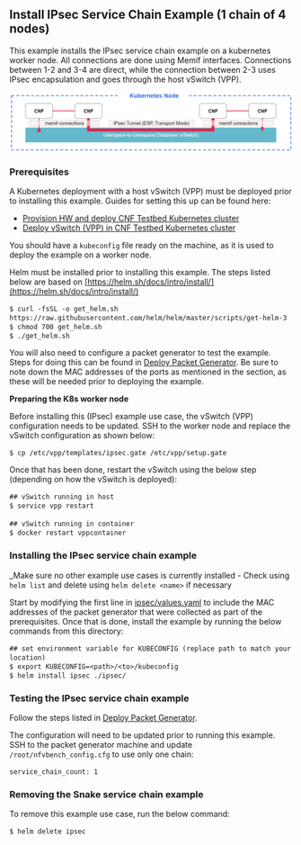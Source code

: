 ## Install IPsec Service Chain Example (1 chain of 4 nodes)

This example installs the IPsec service chain example on a kubernetes worker node. All connections are done using Memif interfaces. Connections between 1-2 and 3-4 are direct, while the connection between 2-3 uses IPsec encapsulation and goes through the host vSwitch (VPP).

![Example IPsec service chain](ipsec.png)

### Prerequisites
A Kubernetes deployment with a host vSwitch (VPP) must be deployed prior to installing this example. Guides for setting this up can be found here:
* [Provision HW and deploy CNF Testbed Kubernetes cluster](/docs/Deploy_cnf_testbed_k8s.md)
* [Deploy vSwitch (VPP) in CNF Testbed Kubernetes cluster](/docs/Deploy_vswitch_cnf_testbed.md)

You should have a `kubeconfig` file ready on the machine, as it is used to deploy the example on a worker node.

Helm must be installed prior to installing this example. The steps listed below are based on [https://helm.sh/docs/intro/install/](https://helm.sh/docs/intro/install/)
```
$ curl -fsSL -o get_helm.sh https://raw.githubusercontent.com/helm/helm/master/scripts/get-helm-3
$ chmod 700 get_helm.sh
$ ./get_helm.sh
```

You will also need to configure a packet generator to test the example. Steps for doing this can be found in [Deploy Packet Generator](/docs/Deploy_pktgen_cnf_testbed.md). Be sure to note down the MAC addresses of the ports as mentioned in the section, as these will be needed prior to deploying the example.

**Preparing the K8s worker node**

Before installing this (IPsec) example use case, the vSwitch (VPP) configuration needs to be updated. SSH to the worker node and replace the vSwitch configuration as shown below:
```
$ cp /etc/vpp/templates/ipsec.gate /etc/vpp/setup.gate
```

Once that has been done, restart the vSwitch using the below step (depending on how the vSwitch is deployed):
```
## vSwitch running in host
$ service vpp restart

## vSwitch running in container
$ docker restart vppcontainer
```

### Installing the IPsec service chain example

_Make sure no other example use cases is currently installed - Check using `helm list` and delete using `helm delete <name>` if necessary

Start by modifying the first line in [ipsec/values.yaml](./ipsec/values.yaml) to include the MAC addresses of the packet generator that were collected as part of the prerequisites. Once that is done, install the example by running the below commands from this directory:
```
## set environment variable for KUBECONFIG (replace path to match your location)
$ export KUBECONFIG=<path>/<to>/kubeconfig
$ helm install ipsec ./ipsec/
```

### Testing the IPsec service chain example

Follow the steps listed in [Deploy Packet Generator](/docs/Deploy_pktgen_cnf_testbed.md).

The configuration will need to be updated prior to running this example. SSH to the packet generator machine and update `/root/nfvbench_config.cfg` to use only one chain:
```
service_chain_count: 1
```

### Removing the Snake service chain example

To remove this example use case, run the below command:
```
$ helm delete ipsec
```

